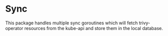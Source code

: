# Sync

This package handles multiple sync goroutines which will fetch trivy-operator resources from the kube-api and store them in the local database.
